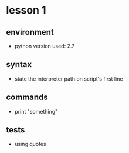 lesson 1
======


environment
-----
- python version used: 2.7


syntax
---
- state the interpreter path on script's first line


commands
-----
- print "something"


tests
-----
- using quotes
